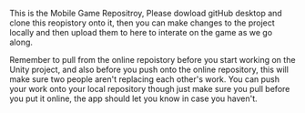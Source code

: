 This is the Mobile Game Repositroy, Please dowload gitHub desktop and clone this reopistory onto it, then you can make changes to the project locally and then upload them to here to interate on the game as we go along. 

Remember to pull from the online repoistory before you start working on the Unity project, and also before you push onto the online repository, this will make sure two people aren't replacing each other's work. You can push your work onto your local repository though just make sure you pull before you put it online, the app should let you know in case you haven't.
